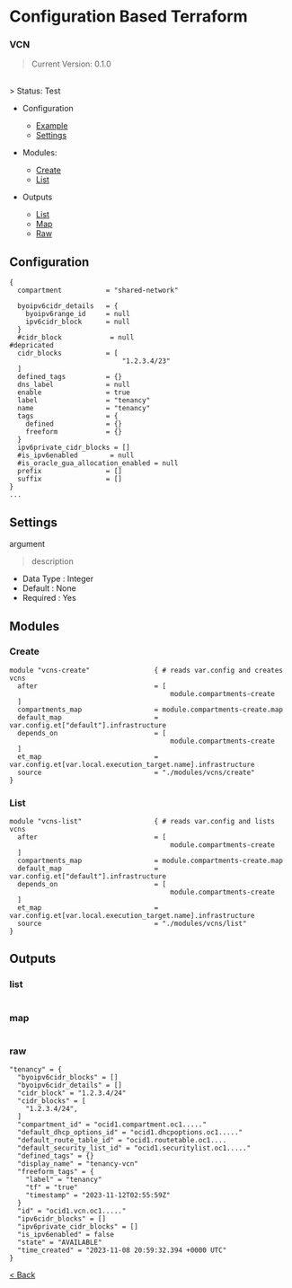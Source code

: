 # Configuration Based Terraform

### VCN

> Current Version: 0.1.0
</br>
> Status: Test

- Configuration
  - [Example](./vcns.md#example)
  - [Settings](./vcns.md#settings)

- Modules: 
  - [Create](./vcns.md#create)
  - [List](./vcns.md#list)

- Outputs
  - [List](./vcns.md#list)
  - [Map](./vcns.md#map)
  - [Raw](./vcns.md#raw)

## Configuration

  ```
  {
    compartment           = "shared-network"

    byoipv6cidr_details   = {
      byoipv6range_id     = null
      ipv6cidr_block      = null
    }
    #cidr_block            = null                                                         #depricated
    cidr_blocks           = [
                              "1.2.3.4/23"
    ]
    defined_tags          = {}
    dns_label             = null
    enable                = true
    label                 = "tenancy"
    name                  = "tenancy"
    tags                  = {
      defined             = {}
      freeform            = {}
    }
    ipv6private_cidr_blocks = []
    #is_ipv6enabled        = null
    #is_oracle_gua_allocation_enabled = null
    prefix                = []
    suffix                = []
  }
  ...
  ```


## Settings

  argument
  
  > description 

  - Data Type : Integer
  - Default   : None
  - Required  : Yes



## Modules

### Create

```
module "vcns-create"                { # reads var.config and creates vcns
  after                             = [
                                        module.compartments-create
  ]
  compartments_map                  = module.compartments-create.map
  default_map                       = var.config.et["default"].infrastructure
  depends_on                        = [
                                        module.compartments-create
  ]
  et_map                            = var.config.et[var.local.execution_target.name].infrastructure
  source                            = "./modules/vcns/create"
}
```

### List

```
module "vcns-list"                  { # reads var.config and lists vcns
  after                             = [
                                        module.compartments-create
  ]
  compartments_map                  = module.compartments-create.map
  default_map                       = var.config.et["default"].infrastructure
  depends_on                        = [
                                        module.compartments-create
  ]
  et_map                            = var.config.et[var.local.execution_target.name].infrastructure
  source                            = "./modules/vcns/list"
}
```

## Outputs

### list

```
```
### map

```
```

### raw

```
"tenancy" = {
  "byoipv6cidr_blocks" = []
  "byoipv6cidr_details" = []
  "cidr_block" = "1.2.3.4/24"
  "cidr_blocks" = [
    "1.2.3.4/24",
  ]
  "compartment_id" = "ocid1.compartment.oc1....."
  "default_dhcp_options_id" = "ocid1.dhcpoptions.oc1....."
  "default_route_table_id" = "ocid1.routetable.oc1....
  "default_security_list_id" = "ocid1.securitylist.oc1....."
  "defined_tags" = {}
  "display_name" = "tenancy-vcn"
  "freeform_tags" = {
    "label" = "tenancy"
    "tf" = "true"
    "timestamp" = "2023-11-12T02:55:59Z"
  }
  "id" = "ocid1.vcn.oc1....."
  "ipv6cidr_blocks" = []
  "ipv6private_cidr_blocks" = []
  "is_ipv6enabled" = false
  "state" = "AVAILABLE"
  "time_created" = "2023-11-08 20:59:32.394 +0000 UTC"
}

```
  
  [< Back](../README.md)